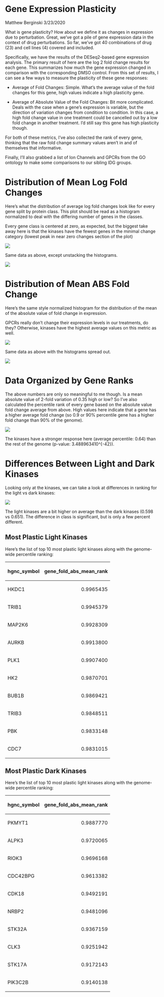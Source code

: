 Gene Expression Plasticity
================
Matthew Berginski
3/23/2020

What is gene plasticity? How about we define it as changes in expression
due to perturbation. Great, we’ve got a pile of gene expression data in
the context of drug perturbations. So far, we’ve got 40 combinations of
drug (23) and cell lines (4) covered and included.

Specifically, we have the results of the DESeq2-based gene expression
analysis. The primary result of here are the log 2 fold change results
for each gene. This summarizes how much the gene expression changed in
comparison with the corresponding DMSO control. From this set of
results, I can see a few ways to measure the plasticity of these gene
responses:

  - Average of Fold Changes: Simple. What’s the average value of the
    fold changes for this gene, high values indicate a high plasticity
    gene.

  - Average of Absolute Value of the Fold Changes: Bit more complicated.
    Deals with the case when a gene’s expression is variable, but the
    direction of variation changes from condition to condition. In this
    case, a high fold change value in one treatment could be cancelled
    out by a low fold change in another treatment. I’d still say this
    gene has high plasticity though.

For both of these metrics, I’ve also collected the rank of every gene,
thinking that the raw fold change summary values aren’t in and of
themselves that informative.

Finally, I’ll also grabbed a list of Ion Channels and GPCRs from the GO
ontology to make some comparisons to our sibling IDG groups.

# Distribution of Mean Log Fold Changes

Here’s what the distribution of average log fold changes look like for
every gene split by protein class. This plot should be read as a
histogram normalized to deal with the differing number of genes in the
classes.

Every gene class is centered at zero, as expected, but the biggest take
away here is that the kinases have the fewest genes in the minimal
change category (lowest peak in near zero changes section of the plot)

<img src="gene_plasticity_files/figure-gfm/unnamed-chunk-2-1.png" style="display: block; margin: auto;" />

Same data as above, except unstacking the histograms.

<img src="gene_plasticity_files/figure-gfm/unnamed-chunk-3-1.png" style="display: block; margin: auto;" />

# Distribution of Mean ABS Fold Change

Here’s the same style normalized histogram for the distribution of the
mean of the absolute value of fold change in expression.

GPCRs really don’t change their expression levels in our treatments, do
they? Otherwise, kinases have the highest average values on this metric
as well.

<img src="gene_plasticity_files/figure-gfm/unnamed-chunk-4-1.png" style="display: block; margin: auto;" />

Same data as above with the histograms spread out.

<img src="gene_plasticity_files/figure-gfm/unnamed-chunk-5-1.png" style="display: block; margin: auto;" />

# Data Organized by Gene Ranks

The above numbers are only so meaningful to me though. Is a mean
absolute value of 2-fold variation of 0.35 high or low? So I’ve also
calculated the percentile rank of every gene based on the absolute value
fold change average from above. High values here indicate that a gene
has a higher average fold change (so 0.9 or 90% percentile gene has a
higher fold change than 90% of the genome).

<img src="gene_plasticity_files/figure-gfm/unnamed-chunk-6-1.png" style="display: block; margin: auto;" />

The kinases have a stronger response here (average percentile: 0.64)
than the rest of the genome (p-value: 3.488963410^{-42}).

# Differences Between Light and Dark Kinases

Looking only at the kinases, we can take a look at differences in
ranking for the light vs dark kinases:

<img src="gene_plasticity_files/figure-gfm/unnamed-chunk-7-1.png" style="display: block; margin: auto;" />

The light kinases are a bit higher on average than the dark kinases
(0.598 vs 0.651). The difference in class is significant, but is only a
few percent different.

## Most Plastic Light Kinases

Here’s the list of top 10 most plastic light kinases along with the
genome-wide percentile ranking:

<table>

<thead>

<tr>

<th style="text-align:left;">

hgnc\_symbol

</th>

<th style="text-align:right;">

gene\_fold\_abs\_mean\_rank

</th>

</tr>

</thead>

<tbody>

<tr>

<td style="text-align:left;">

HKDC1

</td>

<td style="text-align:right;">

0.9965435

</td>

</tr>

<tr>

<td style="text-align:left;">

TRIB1

</td>

<td style="text-align:right;">

0.9945379

</td>

</tr>

<tr>

<td style="text-align:left;">

MAP2K6

</td>

<td style="text-align:right;">

0.9928309

</td>

</tr>

<tr>

<td style="text-align:left;">

AURKB

</td>

<td style="text-align:right;">

0.9913800

</td>

</tr>

<tr>

<td style="text-align:left;">

PLK1

</td>

<td style="text-align:right;">

0.9907400

</td>

</tr>

<tr>

<td style="text-align:left;">

HK2

</td>

<td style="text-align:right;">

0.9870701

</td>

</tr>

<tr>

<td style="text-align:left;">

BUB1B

</td>

<td style="text-align:right;">

0.9869421

</td>

</tr>

<tr>

<td style="text-align:left;">

TRIB3

</td>

<td style="text-align:right;">

0.9848511

</td>

</tr>

<tr>

<td style="text-align:left;">

PBK

</td>

<td style="text-align:right;">

0.9833148

</td>

</tr>

<tr>

<td style="text-align:left;">

CDC7

</td>

<td style="text-align:right;">

0.9831015

</td>

</tr>

</tbody>

</table>

## Most Plastic Dark Kinases

Here’s the list of top 10 most plastic light kinases along with the
genome-wide percentile ranking:

<table>

<thead>

<tr>

<th style="text-align:left;">

hgnc\_symbol

</th>

<th style="text-align:right;">

gene\_fold\_abs\_mean\_rank

</th>

</tr>

</thead>

<tbody>

<tr>

<td style="text-align:left;">

PKMYT1

</td>

<td style="text-align:right;">

0.9887770

</td>

</tr>

<tr>

<td style="text-align:left;">

ALPK3

</td>

<td style="text-align:right;">

0.9720065

</td>

</tr>

<tr>

<td style="text-align:left;">

RIOK3

</td>

<td style="text-align:right;">

0.9696168

</td>

</tr>

<tr>

<td style="text-align:left;">

CDC42BPG

</td>

<td style="text-align:right;">

0.9613382

</td>

</tr>

<tr>

<td style="text-align:left;">

CDK18

</td>

<td style="text-align:right;">

0.9492191

</td>

</tr>

<tr>

<td style="text-align:left;">

NRBP2

</td>

<td style="text-align:right;">

0.9481096

</td>

</tr>

<tr>

<td style="text-align:left;">

STK32A

</td>

<td style="text-align:right;">

0.9367159

</td>

</tr>

<tr>

<td style="text-align:left;">

CLK3

</td>

<td style="text-align:right;">

0.9251942

</td>

</tr>

<tr>

<td style="text-align:left;">

STK17A

</td>

<td style="text-align:right;">

0.9172143

</td>

</tr>

<tr>

<td style="text-align:left;">

PIK3C2B

</td>

<td style="text-align:right;">

0.9140138

</td>

</tr>

</tbody>

</table>
